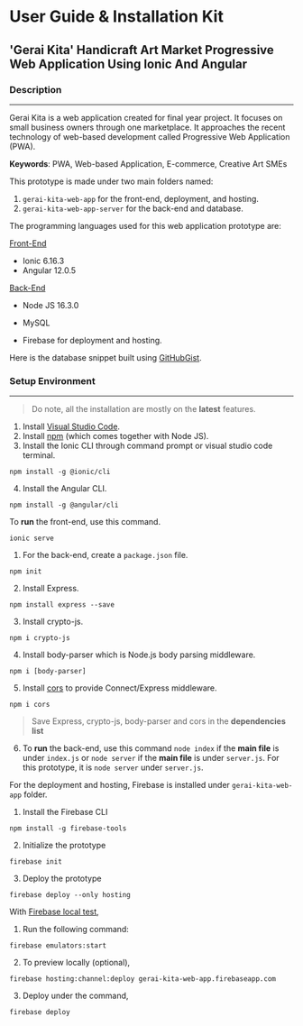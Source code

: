 # User Guide & Installation Kit

## 'Gerai Kita' Handicraft Art Market Progressive Web Application Using Ionic And Angular

### Description

---

Gerai Kita is a web application created for final year project.
It focuses on small business owners through one marketplace.
It approaches the recent technology of web-based development called Progressive Web Application (PWA).

**Keywords**: PWA, Web-based Application, E-commerce, Creative Art SMEs

This prototype is made under two main folders named:
1. `gerai-kita-web-app` for the front-end, deployment, and hosting.
2. `gerai-kita-web-app-server` for the back-end and database.

The programming languages used for this web application prototype are:

[Front-End](https://github.com/laurynsue/Gerai_Kita_FYP/tree/main/gerai-kita-web-app-frontend)
- Ionic 6.16.3
- Angular 12.0.5

[Back-End](https://github.com/laurynsue/Gerai_Kita_FYP/tree/main/gerai-kita-web-app-server)
- Node JS 16.3.0
- MySQL

- Firebase for deployment and hosting.

Here is the database snippet built using [GitHubGist](https://gist.github.com/laurynsue/b7a4dfe0c7058b5416a447d6dd6ab052).

### Setup Environment

---
> Do note, all the installation are mostly on the **latest** features.

1. Install [Visual Studio Code](https://code.visualstudio.com/download).
2. Install [npm](https://nodejs.org/en/) (which comes together with Node JS).
3. Install the Ionic CLI through command prompt or visual studio code terminal.
```
npm install -g @ionic/cli
```
4. Install the Angular CLI.
```
npm install -g @angular/cli
```
To **run** the front-end, use this command.
```
ionic serve
```


1. For the back-end, create a `package.json` file.
```
npm init
```
2. Install Express.
```
npm install express --save
```
3. Install crypto-js.
```
npm i crypto-js
```
4. Install body-parser which is Node.js body parsing middleware.
```
npm i [body-parser]
```
5. Install [cors](https://www.npmjs.com/package/cors) to provide Connect/Express middleware.
```
npm i cors
```
> Save Express, crypto-js, body-parser and cors in the **dependencies list**

6. To **run** the back-end, use this command `node index` if the **main file** is under `index.js` or `node server` if the **main file** is under `server.js`.
For this prototype, it is `node server` under `server.js`.

For the deployment and hosting, Firebase is installed under `gerai-kita-web-app` folder.

1. Install the Firebase CLI
```
npm install -g firebase-tools
```
2. Initialize the prototype
```
firebase init
```
3. Deploy the prototype
```
firebase deploy --only hosting
```

With [Firebase local test](https://firebase.google.com/docs/hosting/test-preview-deploy),
1. Run the following command:
```
firebase emulators:start
```
2. To preview locally (optional),
```
firebase hosting:channel:deploy gerai-kita-web-app.firebaseapp.com
```
3. Deploy under the command,
```
firebase deploy
```

###
